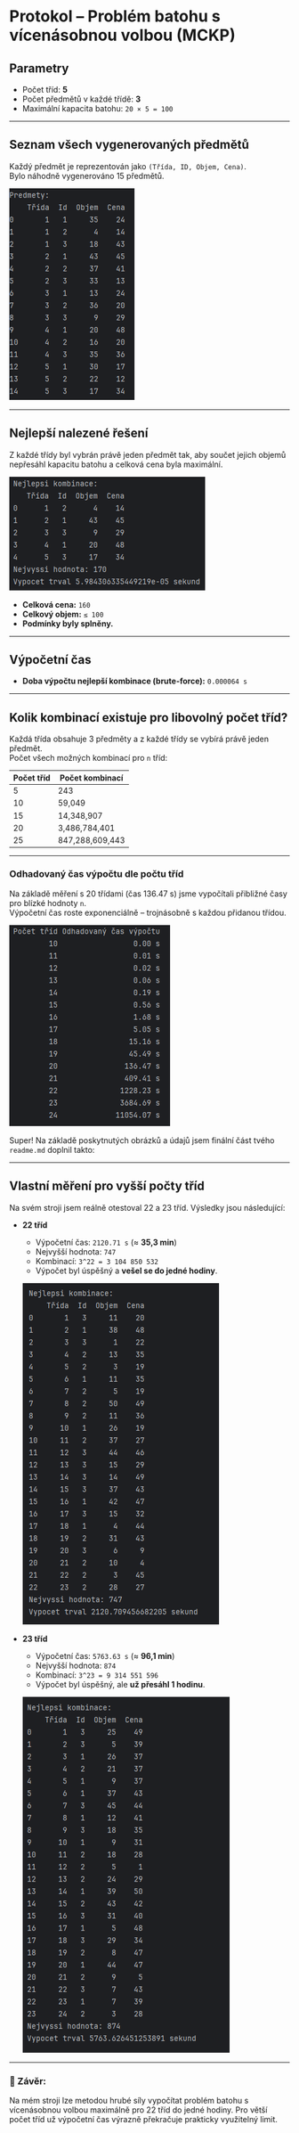 # Protokol – Problém batohu s vícenásobnou volbou (MCKP)

## Parametry

- Počet tříd: **5**
- Počet předmětů v každé třídě: **3**
- Maximální kapacita batohu: `20 × 5 = 100`

---

## Seznam všech vygenerovaných předmětů

Každý předmět je reprezentován jako `(Třída, ID, Objem, Cena)`.  
Bylo náhodně vygenerováno 15 předmětů.

![Vygenerované předměty](./tables/table1.png)

---

## Nejlepší nalezené řešení

Z každé třídy byl vybrán právě jeden předmět tak, aby součet jejich objemů nepřesáhl kapacitu batohu a celková cena byla
maximální.

![Vybrané předměty](./tables/table2.png)

- **Celková cena:** `160`
- **Celkový objem:** `≤ 100`
- **Podmínky byly splněny.**

---

## Výpočetní čas

- **Doba výpočtu nejlepší kombinace (brute-force):** `0.000064 s`

---

## Kolik kombinací existuje pro libovolný počet tříd?

Každá třída obsahuje 3 předměty a z každé třídy se vybírá právě jeden předmět.  
Počet všech možných kombinací pro `n` tříd:

| Počet tříd | Počet kombinací |
|------------|-----------------|
| 5          | 243             |
| 10         | 59,049          |
| 15         | 14,348,907      |
| 20         | 3,486,784,401   |
| 25         | 847,288,609,443 |

---

### Odhadovaný čas výpočtu dle počtu tříd

Na základě měření s 20 třídami (čas 136.47 s) jsme vypočítali přibližné časy pro blízké hodnoty `n`.  
Výpočetní čas roste exponenciálně – trojnásobně s každou přidanou třídou.

![Vybrané předměty](./tables/table3.png)

Super! Na základě poskytnutých obrázků a údajů jsem finální část tvého `readme.md` doplnil takto:

---

## Vlastní měření pro vyšší počty tříd

Na svém stroji jsem reálně otestoval 22 a 23 tříd. Výsledky jsou následující:

- **22 tříd**
    - Výpočetní čas: `2120.71 s` (≈ **35,3 min**)
    - Nejvyšší hodnota: `747`
    - Kombinací: `3^22 = 3 104 850 532`
    - Výpočet byl úspěšný a **vešel se do jedné hodiny**.

  ![Výsledek pro 22 tříd](./tables/table_4.png)

- **23 tříd**
    - Výpočetní čas: `5763.63 s` (≈ **96,1 min**)
    - Nejvyšší hodnota: `874`
    - Kombinací: `3^23 = 9 314 551 596`
    - Výpočet byl úspěšný, ale **už přesáhl 1 hodinu**.

  ![Výsledek pro 23 tříd](./tables/table_5.png)

---

### 🧠 Závěr:

Na mém stroji lze metodou hrubé síly vypočítat problém batohu s vícenásobnou volbou maximálně pro 22 tříd do jedné
hodiny. Pro větší počet tříd už výpočetní čas výrazně překračuje prakticky využitelný limit.